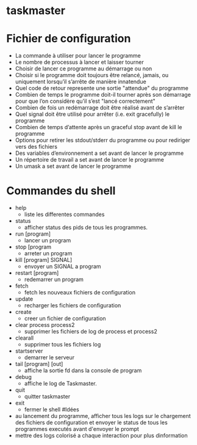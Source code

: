 # taskmaster
# Fichier de configuration
- La commande à utiliser pour lancer le programme
- Le nombre de processus à lancer et laisser tourner
- Choisir de lancer ce programme au démarrage ou non
- Choisir si le programme doit toujours être relancé, jamais, ou uniquement lorsqu’il
s’arrête de manière innatendue
- Quel code de retour represente une sortie "attendue" du programme
- Combien de temps le programme doit-il tourner après son démarrage pour que
l’on considère qu’il s’est "lancé correctement"
- Combien de fois un redémarrage doit être réalisé avant de s’arrêter
- Quel signal doit être utilisé pour arrêter (i.e. exit gracefully) le programme
- Combien de temps d’attente après un graceful stop avant de kill le programme
- Options pour retirer les stdout/stderr du programme ou pour rediriger vers des
fichiers
- Des variables d’environnement a set avant de lancer le programme
- Un répertoire de travail a set avant de lancer le programme
- Un umask a set avant de lancer le programme
# Commandes du shell
- help
	- liste les differentes commandes
- status
	- afficher status des pids de tous les programmes.
- run [program]
	- lancer un program
- stop [program
	- arreter un program
- kill [program] SIGNAL]
	- envoyer un SIGNAL a program
- restart [program]
	- redemarrer un program
- fetch
	- fetch les nouveaux fichiers de configuration
- update
	- recharger les fichiers de configuration
- create
	- creer un fichier de configuration
- clear process process2
	- supprimer les fichiers de log de process et process2
- clearall
	- supprimer tous les fichiers log
- startserver
	- demarrer le serveur
- tail [program] [out]
	- affiche la sortie fd dans la console de program
- debug
	- affiche le log de Taskmaster.
- quit
	- quitter taskmaster
- exit
	- fermer le shell
#Idées
- au lancement du programme, afficher tous les logs sur le chargement des fichiers de configuration et envoyer le status de tous les programmes executés avant d'envoyer le prompt
- mettre des logs colorisé a chaque interaction pour plus dinformation
